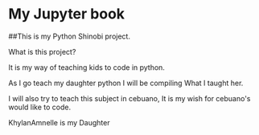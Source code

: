 # My Jupyter book

##This is my Python Shinobi project.

What is this project? 

It is my way of teaching kids to code in python.

As I go teach my daughter python I will be compiling What I taught her.

I will also try to teach this subject in cebuano, It is my wish for cebuano's would like to code.

KhylanAmnelle is my Daughter
